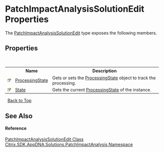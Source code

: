# PatchImpactAnalysisSolutionEdit Properties
 

The <a href="86ccf18a-abdd-4c92-8f94-6c0f5c3ea316">PatchImpactAnalysisSolutionEdit</a> type exposes the following members.


## Properties
&nbsp;<table><tr><th></th><th>Name</th><th>Description</th></tr><tr><td>![Public property](media/pubproperty.gif "Public property")</td><td><a href="c827e2b1-11b5-6192-dbb3-7f0a80e16560">ProcessingState</a></td><td>
Gets or sets the <a href="c827e2b1-11b5-6192-dbb3-7f0a80e16560">ProcessingState</a> object to track the processing.</td></tr><tr><td>![Public property](media/pubproperty.gif "Public property")</td><td><a href="49073f89-319d-71fe-5959-6ec2614319af">State</a></td><td>
Gets the current <a href="c827e2b1-11b5-6192-dbb3-7f0a80e16560">ProcessingState</a> of the instance.</td></tr></table>&nbsp;
<a href="#patchimpactanalysissolutionedit-properties">Back to Top</a>

## See Also


#### Reference
<a href="86ccf18a-abdd-4c92-8f94-6c0f5c3ea316">PatchImpactAnalysisSolutionEdit Class</a><br /><a href="871ad9a2-386c-600b-6667-036c2dd65206">Citrix.SDK.AppDNA.Solutions.PatchImpactAnalysis Namespace</a><br />